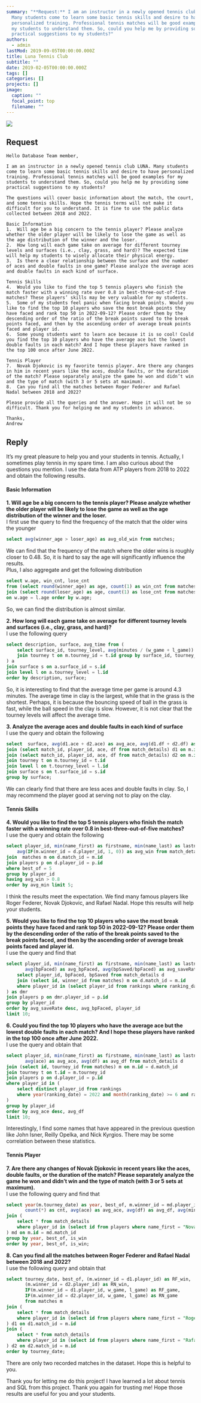 ```yaml
---
summary: "**Request:** I am an instructor in a newly opened tennis club LUNA.
  Many students come to learn some basic tennis skills and desire to have
  personalized training. Professional tennis matches will be good examples for
  my students to understand them. So, could you help me by providing some
  practical suggestions to my students?"
authors:
  - admin
lastMod: 2019-09-05T00:00:00.000Z
title: Luna Tennis Club
subtitle: ""
date: 2019-02-05T00:00:00.000Z
tags: []
categories: []
projects: []
image:
  caption: ""
  focal_point: top
  filename: ""
---
```

![](luna.png)

## Request

```none
Hello Database Team member,

I am an instructor in a newly opened tennis club LUNA. Many students come to learn some basic tennis skills and desire to have personalized training. Professional tennis matches will be good examples for my students to understand them. So, could you help me by providing some practical suggestions to my students?

The questions will cover basic information about the match, the court, and some tennis skills. Hope the tennis terms will not make it difficult for you to understand. It is fine to use the public data collected between 2018 and 2022.

Basic Information
1.	Will age be a big concern to the tennis player? Please analyze whether the older player will be likely to lose the game as well as the age distribution of the winner and the loser. 
2.	How long will each game take on average for different tourney levels and surfaces (i.e., clay, grass, and hard)? The expected time will help my students to wisely allocate their physical energy.
3.	Is there a clear relationship between the surface and the number of aces and double faults in one game? Please analyze the average aces and double faults in each kind of surface.

Tennis Skills
4.	Would you like to find the top 5 tennis players who finish the match faster with a winning rate over 0.8 in best-three-out-of-five matches? These players’ skills may be very valuable for my students.
5.	Some of my students feel panic when facing break points. Would you like to find the top 10 players who save the most break points they have faced and rank top 50 in 2022-09-12? Please order them by the descending order of the ratio of the break points saved to the break points faced, and then by the ascending order of average break points faced and player id.
6.	Some young students want to learn ace because it is so cool! Could you find the top 10 players who have the average ace but the lowest double faults in each match? And I hope these players have ranked in the top 100 once after June 2022.

Tennis Player
7.	Novak Djokovic is my favorite tennis player. Are there any changes in him in recent years like the aces, double faults, or the duration of the match? Please separately analyze the game he won and didn’t win and the type of match (with 3 or 5 sets at maximum).
8.	Can you find all the matches between Roger Federer and Rafael Nadal between 2018 and 2022?

Please provide all the queries and the answer. Hope it will not be so difficult. Thank you for helping me and my students in advance.

Thanks,
Andrew
```

## Reply

It’s my great pleasure to help you and your students in tennis. Actually, I sometimes play tennis in my spare time. I am also curious about the questions you mention. I use the data from ATP players from 2018 to 2022 and obtain the following results.

#### **Basic Information**

**1. Will age be a big concern to the tennis player? Please analyze whether the older player will be likely to lose the game as well as the age distribution of the winner and the loser.**\
I first use the query to find the frequency of the match that the older wins the younger

```sql
select avg(winner_age > loser_age) as avg_old_win from matches;
```

We can find that the frequency of the match where the older wins is roughly closer to 0.48. So, it is hard to say the age will significantly influence the results.\
Plus, I also aggregate and get the following distribution

```sql
select w.age, win_cnt, lose_cnt
from (select round(winner_age) as age, count(1) as win_cnt from matches group by round(winner_age)) w
join (select round(loser_age) as age, count(1) as lose_cnt from matches group by round(loser_age)) l
on w.age = l.age order by w.age;
```

So, we can find the distribution is almost similar.

**2. How long will each game take on average for different tourney levels and surfaces (i.e., clay, grass, and hard)?**\
I use the following query

```sql
select description, surface, avg_time from (
	select surface_id, tourney_level, avg(minutes / (w_game + l_game)) as avg_time from matches m
	join tourney t on m.tourney_id = t.id group by surface_id, tourney_level
) a
join surface s on a.surface_id = s.id
join level l on a.tourney_level = l.id
order by description, surface;
```

So, it is interesting to find that the average time per game is around 4.3 minutes. The average time in clay is the largest, while that in the grass is the shortest. Perhaps, it is because the bouncing speed of ball in the grass is fast, while the ball speed in the clay is slow. However, it is not clear that the tourney levels will affect the average time.

**3. Analyze the average aces and double faults in each kind of surface**\
I use the query and obtain the following

```sql
select  surface, avg(d1.ace + d2.ace) as avg_ace, avg(d1.df + d2.df) as avg_df from matches m
join (select match_id, player_id, ace, df from match_details) d1 on m.id = d1.match_id and m.winner_id = d1.player_id
join (select match_id, player_id, ace, df from match_details) d2 on m.id = d2.match_id and m.loser_id = d2.player_id
join tourney t on m.tourney_id = t.id
join level l on t.tourney_level = l.id
join surface s on t.surface_id = s.id
group by surface;
```

We can clearly find that there are less aces and double faults in clay. So, I may recommend the player good at serving not to play on the clay.

#### **Tennis Skills**

**4. Would you like to find the top 5 tennis players who finish the match faster with a winning rate over 0.8 in best-three-out-of-five matches?**\
I use the query and obtain the following

```sql
select player_id, min(name_first) as firstname, min(name_last) as lastname, avg(minutes) as avg_min,
    avg(IF(m.winner_id = d.player_id, 1, 0)) as avg_win from match_details d
join  matches m on d.match_id = m.id
join players p on d.player_id = p.id
where best_of = 5
group by player_id
having avg_win > 0.8
order by avg_min limit 5;
```

I think the results meet the expectation. We find many famous players like Roger Federer, Novak Djokovic, and Rafael Nadal. Hope this results will help your students.

**5. Would you like to find the top 10 players who save the most break points they have faced and rank top 50 in 2022-09-12? Please order them by the descending order of the ratio of the break points saved to the break points faced, and then by the ascending order of average break points faced and player id.**\
I use the query and find that

```sql
select player_id, min(name_first) as firstname, min(name_last) as lastname,
       avg(bpFaced) as avg_bpFaced, avg(bpSaved/bpFaced) as avg_saveRate from (
	select player_id, bpFaced, bpSaved from match_details d
	join (select id, winner_id from matches) m on d.match_id = m.id
	where player_id in (select player_id from rankings where ranking_date = "2022-09-12" and ranking <= 50)
) as dmr
join players p on dmr.player_id = p.id
group by player_id
order by avg_saveRate desc, avg_bpFaced, player_id
limit 10;
```

**6. Could you find the top 10 players who have the average ace but the lowest double faults in each match? And I hope these players have ranked in the top 100 once after June 2022.**\
I use the query and obtain that

```sql
select player_id, min(name_first) as firstname, min(name_last) as lastname,
       avg(ace) as avg_ace, avg(df) as avg_df from match_details d
join (select id, tourney_id from matches) m on m.id = d.match_id
join tourney t on t.id = m.tourney_id
join players p on d.player_id = p.id
where player_id in (
	select distinct player_id from rankings
	where year(ranking_date) = 2022 and month(ranking_date) >= 6 and ranking <= 100
)
group by player_id
order by avg_ace desc, avg_df
limit 10;
```

Interestingly, I find some names that have appeared in the previous question like John Isner, Reilly Opelka, and Nick Kyrgios. There may be some correlation between these statistics.

#### **Tennis Player**

**7. Are there any changes of Novak Djokovic in recent years like the aces, double faults, or the duration of the match? Please separately analyze the game he won and didn’t win and the type of match (with 3 or 5 sets at maximum).**\
I use the following query and find that

```sql
select year(m.tourney_date) as year, best_of, m.winner_id = md.player_id as is_win,
       count(*) as cnt, avg(ace) as avg_ace, avg(df) as avg_df, avg(minutes) as avg_min from matches m
join (
    select * from match_details
    where player_id in (select id from players where name_first = "Novak" and name_last = "Djokovic")
) md on m.id = md.match_id
group by year, best_of, is_win
order by year, best_of, is_win;
```

**8. Can you find all the matches between Roger Federer and Rafael Nadal between 2018 and 2022?**\
I use the following query and obtain that

```sql
select tourney_date, best_of, (m.winner_id = d1.player_id) as RF_win,
       (m.winner_id = d2.player_id) as RN_win,
       IF(m.winner_id = d1.player_id, w_game, l_game) as RF_game,
       IF(m.winner_id = d2.player_id, w_game, l_game) as RN_game
       from matches m
join (
	select * from match_details
    where player_id in (select id from players where name_first = "Roger" and name_last = "Federer")
) d1 on d1.match_id = m.id
join (
	select * from match_details
    where player_id in (select id from players where name_first = "Rafael" and name_last = "Nadal")
) d2 on d2.match_id = m.id
order by tourney_date;
```

There are only two recorded matches in the dataset. Hope this is helpful to you.

Thank you for letting me do this project! I have learned a lot about tennis and SQL from this project. Thank you again for trusting me! Hope those results are useful for you and your students.